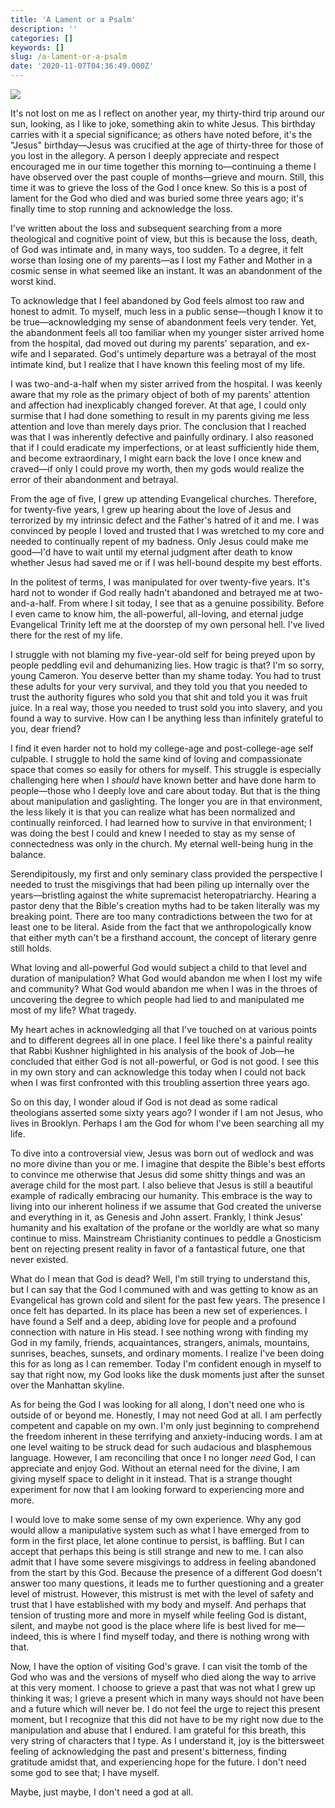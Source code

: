 ```yaml
---
title: 'A Lament or a Psalm'
description: ''
categories: []
keywords: []
slug: /a-lament-or-a-psalm
date: '2020-11-07T04:36:49.000Z'
---
```


![](https://images.unsplash.com/photo-1531684510013-7aa3d3f55ea4?ixlib=rb-1.2.1&q=80&fm=jpg&crop=entropy&cs=tinysrgb&w=2000&fit=max&ixid=eyJhcHBfaWQiOjExNzczfQ)

It's not lost on me as I reflect on another year, my thirty-third trip around our sun, looking, as I like to joke, something akin to white Jesus. This birthday carries with it a special significance; as others have noted before, it's the "Jesus" birthday—Jesus was crucified at the age of thirty-three for those of you lost in the allegory. A person I deeply appreciate and respect encouraged me in our time together this morning to—continuing a theme I have observed over the past couple of months—grieve and mourn. Still, this time it was to grieve the loss of the God I once knew. So this is a post of lament for the God who died and was buried some three years ago; it's finally time to stop running and acknowledge the loss.

I've written about the loss and subsequent searching from a more theological and cognitive point of view, but this is because the loss, death, of God was intimate and, in many ways, too sudden. To a degree, it felt worse than losing one of my parents—as I lost my Father and Mother in a cosmic sense in what seemed like an instant. It was an abandonment of the worst kind.

To acknowledge that I feel abandoned by God feels almost too raw and honest to admit. To myself, much less in a public sense—though I know it to be true—acknowledging my sense of abandonment feels very tender. Yet, the abandonment feels all too familiar when my younger sister arrived home from the hospital, dad moved out during my parents' separation, and ex-wife and I separated. God's untimely departure was a betrayal of the most intimate kind, but I realize that I have known this feeling most of my life.

I was two-and-a-half when my sister arrived from the hospital. I was keenly aware that my role as the primary object of both of my parents' attention and affection had inexplicably changed forever. At that age, I could only surmise that I had done something to result in my parents giving me less attention and love than merely days prior. The conclusion that I reached was that I was inherently defective and painfully ordinary. I also reasoned that if I could eradicate my imperfections, or at least sufficiently hide them, and become extraordinary, I might earn back the love I once knew and craved—if only I could prove my worth, then my gods would realize the error of their abandonment and betrayal.

From the age of five, I grew up attending Evangelical churches. Therefore, for twenty-five years, I grew up hearing about the love of Jesus and terrorized by my intrinsic defect and the Father's hatred of it and me. I was convinced by people I loved and trusted that I was wretched to my core and needed to continually repent of my badness. Only Jesus could make me good—I'd have to wait until my eternal judgment after death to know whether Jesus had saved me or if I was hell-bound despite my best efforts.

In the politest of terms, I was manipulated for over twenty-five years. It's hard not to wonder if God really hadn't abandoned and betrayed me at two-and-a-half. From where I sit today, I see that as a genuine possibility. Before I even came to know him, the all-powerful, all-loving, and eternal judge Evangelical Trinity left me at the doorstep of my own personal hell. I've lived there for the rest of my life.

I struggle with not blaming my five-year-old self for being preyed upon by people peddling evil and dehumanizing lies. How tragic is that? I'm so sorry, young Cameron. You deserve better than my shame today. You had to trust these adults for your very survival, and they told you that you needed to trust the authority figures who sold you that shit and told you it was fruit juice. In a real way, those you needed to trust sold you into slavery, and you found a way to survive. How can I be anything less than infinitely grateful to you, dear friend?

I find it even harder not to hold my college-age and post-college-age self culpable. I struggle to hold the same kind of loving and compassionate space that comes so easily for others for myself. This struggle is especially challenging here when I *should* have known better and have done harm to people—those who I deeply love and care about today. But that is the thing about manipulation and gaslighting. The longer you are in that environment, the less likely it is that you can realize what has been normalized and continually reinforced. I had learned how to survive in that environment; I was doing the best I could and knew I needed to stay as my sense of connectedness was only in the church. My eternal well-being hung in the balance.

Serendipitously, my first and only seminary class provided the perspective I needed to trust the misgivings that had been piling up internally over the years—bristling against the white supremacist heteropatriarchy. Hearing a pastor deny that the Bible's creation myths had to be taken literally was my breaking point. There are too many contradictions between the two for at least one to be literal. Aside from the fact that we anthropologically know that either myth can't be a firsthand account, the concept of literary genre still holds.

What loving and all-powerful God would subject a child to that level and duration of manipulation? What God would abandon me when I lost my wife and community? What God would abandon me when I was in the throes of uncovering the degree to which people had lied to and manipulated me most of my life? What tragedy.

My heart aches in acknowledging all that I've touched on at various points and to different degrees all in one place. I feel like there's a painful reality that Rabbi Kushner highlighted in his analysis of the book of Job—he concluded that either God is not all-powerful, or God is not good. I see this in my own story and can acknowledge this today when I could not back when I was first confronted with this troubling assertion three years ago.

So on this day, I wonder aloud if God is not dead as some radical theologians asserted some sixty years ago? I wonder if I am not Jesus, who lives in Brooklyn. Perhaps I am the God for whom I've been searching all my life.

To dive into a controversial view, Jesus was born out of wedlock and was no more divine than you or me. I imagine that despite the Bible's best efforts to convince me otherwise that Jesus did some shitty things and was an average child for the most part. I also believe that Jesus is still a beautiful example of radically embracing our humanity. This embrace is the way to living into our inherent holiness if we assume that God created the universe and everything in it, as Genesis and John assert. Frankly, I think Jesus' humanity and his exaltation of the profane or the worldly are what so many continue to miss. Mainstream Christianity continues to peddle a Gnosticism bent on rejecting present reality in favor of a fantastical future, one that never existed.

What do I mean that God is dead? Well, I'm still trying to understand this, but I can say that the God I communed with and was getting to know as an Evangelical has grown cold and silent for the past few years. The presence I once felt has departed. In its place has been a new set of experiences. I have found a Self and a deep, abiding love for people and a profound connection with nature in His stead. I see nothing wrong with finding my God in my family, friends, acquaintances, strangers, animals, mountains, sunrises, beaches, sunsets, and ordinary moments. I realize I've been doing this for as long as I can remember. Today I'm confident enough in myself to say that right now, my God looks like the dusk moments just after the sunset over the Manhattan skyline.

As for being the God I was looking for all along, I don't need one who is outside of or beyond me. Honestly, I may not need God at all. I am perfectly competent and capable on my own. I'm only just beginning to comprehend the freedom inherent in these terrifying and anxiety-inducing words. I am at one level waiting to be struck dead for such audacious and blasphemous language. However, I am reconciling that once I no longer *need* God, I can appreciate and enjoy God. Without an eternal need for the divine, I am giving myself space to delight in it instead. That is a strange thought experiment for now that I am looking forward to experiencing more and more.

I would love to make some sense of my own experience. Why any god would allow a manipulative system such as what I have emerged from to form in the first place, let alone continue to persist, is baffling. But I can accept that perhaps this being is still strange and new to me. I can also admit that I have some severe misgivings to address in feeling abandoned from the start by this God. Because the presence of a different God doesn't answer too many questions, it leads me to further questioning and a greater level of mistrust. However, this mistrust is met with the level of safety and trust that I have established with my body and myself. And perhaps that tension of trusting more and more in myself while feeling God is distant, silent, and maybe not good is the place where life is best lived for me—indeed, this is where I find myself today, and there is nothing wrong with that.

Now, I have the option of visiting God's grave. I can visit the tomb of the God who was and the versions of myself who died along the way to arrive at this very moment. I choose to grieve a past that was not what I grew up thinking it was; I grieve a present which in many ways should not have been and a future which will never be. I do not feel the urge to reject this present moment, but I recognize that this did not have to be my right now due to the manipulation and abuse that I endured. I am grateful for this breath, this very string of characters that I type. As I understand it, joy is the bittersweet feeling of acknowledging the past and present's bitterness, finding gratitude amidst that, and experiencing hope for the future. I don't need some god to see that; I have myself.

Maybe, just maybe, I don't need a god at all.
